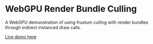 # WebGPU Render Bundle Culling

A WebGPU demonstration of using frustum culling with render bundles through indirect instanced draw calls.

[Live demo here](https://toji.github.io/webgpu-bundle-culling/)
